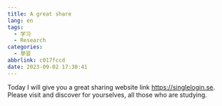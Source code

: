 ```yaml
---
title: A great share
lang: en
tags:
  - 学习
  - Research
categories:
  - 學習
abbrlink: c017fccd
date: 2023-09-02 17:30:41
---
```



Today I will give you a great sharing website link https://singlelogin.se. Please visit and discover for yourselves, all those who are studying.

